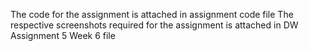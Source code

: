 The code for the assignment is attached in assignment code file
The respective screenshots required for the assignment is attached in DW Assignment 5 Week 6 file
